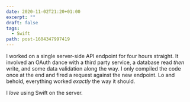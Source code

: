 ```yaml
---
date: 2020-11-02T21:20+01:00
excerpt: ""
draft: false
tags:
  - Swift
path: post-1604347997419
---
```

I worked on a single server-side API endpoint for four hours straight. It involved an OAuth dance with a third party service, a database read _then_ write, and some data validation along the way. I only compiled the code once at the end and fired a request against the new endpoint. Lo and behold, everything worked _exactly_ the way it should. 

I _love_ using Swift on the server.